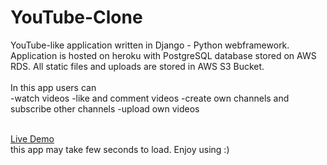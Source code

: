 # YouTube-Clone

YouTube-like application written in Django - Python webframework. Application is hosted on heroku with PostgreSQL database stored on AWS RDS.
All static files and uploads are stored in AWS S3 Bucket. <br/><br/>
In this app users can<br/>
-watch videos
-like and comment videos
-create own channels and subscribe other channels
-upload own videos<br/><br/>

<a href="https://yyoutube.herokuapp.com/">Live Demo</a><br />
this app may take few seconds to load. Enjoy using :)
